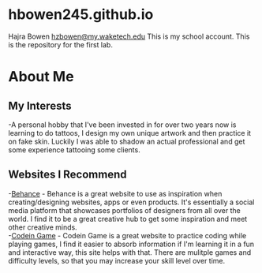 # hbowen245.github.io
Hajra Bowen
hzbowen@my.waketech.edu
This is my school account.
This is the repository for the first lab.


# About Me 
## My Interests 
-A personal hobby that I've been invested in for over two years now is learning to do tattoos, I design my own unique artwork and then practice it on fake skin. Luckily I was able to shadow an actual professional and get some experience tattooing some clients. 
## Websites I Recommend
 -[Behance](https://www.behance.net/) - Behance is a great website to use as inspiration when creating/designing websites, apps or even products. It's essentially a social media platform that showcases portfolios of designers from all over the world. I find it to be a great creative hub to get some inspiration and meet other creative minds.  
-[Codein Game](https://www.codingame.com/start/) - Codein Game is a great website to practice coding while playing games, I find it easier to absorb information if I'm learning it in a fun and interactive way, this site helps with that. There are mulitple games and difficulty levels, so that you may increase your skill level over time. 
